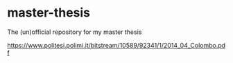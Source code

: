 # master-thesis
The (un)official repository for my master thesis

https://www.politesi.polimi.it/bitstream/10589/92341/1/2014_04_Colombo.pdf
